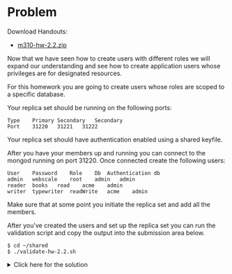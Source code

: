 # Problem
Download Handouts:
 - <a href="https://university.mongodb.com/static/MongoDB_2017_M310_April/handouts/m310-hw-2.2.3b89a04ed7b7.zip">m310-hw-2.2.zip</a>

Now that we have seen how to create users with different roles we will expand our understanding and see how to create application users whose privileges are for designated resources.

For this homework you are going to create users whose roles are scoped to a specific database.

Your replica set should be running on the following ports:

    Type	Primary	Secondary	Secondary
    Port	31220	31221	31222

Your replica set should have authentication enabled using a shared keyfile.

After you have your members up and running you can connect to the mongod running on port 31220. Once connected create the following users:

    User	Password	Role	Db	Authentication db
    admin	webscale	root	admin	admin
    reader	books	read	acme	admin
    writer	typewriter	readWrite	acme	admin

Make sure that at some point you initiate the replica set and add all the members.

After you've created the users and set up the replica set you can run the validation script and copy the output into the submission area below.

    $ cd ~/shared
    $ ./validate-hw-2.2.sh

<details>
  <summary>Click here for the solution</summary>
    <ul>
      <li>{
 "users":
  [
   {"user":"admin","roles":[{"role":"root","db":"admin"}]},
   {"user":"reader","roles":[{"role":"read","db":"acme"}]},
   {"user":"writer","roles":[{"role":"readWrite","db":"acme"}]}
  ],
 "numMembers":3
}</li>
	</ul>
</details>